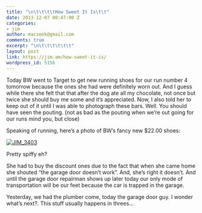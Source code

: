```yaml
---
title: "\n\t\t\t\tHow Sweet It Is\t\t"
date: 2013-12-07 00:47:00 Z
categories:
- jim
author: macseek@gmail.com
comments: true
excerpt: "\n\t\t\t\t\t\t"
layout: post
link: https://jim.am/how-sweet-it-is/
wordpress_id: 5156
---
```


Today BW went to Target to get new running shoes for our run number 4 tomorrow because the ones she had were definitely worn out. And I guess while there she felt that that after the dog ate all my chocolate, not once but twice she should buy me some and it’s appreciated. Now, I also told her to keep out of it until I was able to photograph these bars. Well. You should have seen the pouting. (not as bad as the pouting when we’re out going for our runs mind you, but close)




Speaking of running, here’s a photo of BW’s fancy new $22.00 shoes:




[![JIM_3403](http://jim.am/images/2013/12/JIM_3403.jpg)](http://jim.am/images/2013/12/JIM_3403.jpg)




Pretty spiffy eh?




She had to buy the discount ones due to the fact that when she came home she shouted “the garage door doesn’t work”. And, she’s right it doesn’t. And until the garage door repairman shows up later today our only mode of transportation will be our feet because the car is trapped in the garage.




Yesterday, we had the plumber come, today the garage door guy. I wonder what’s next?. This stuff usually happens in threes…


		

